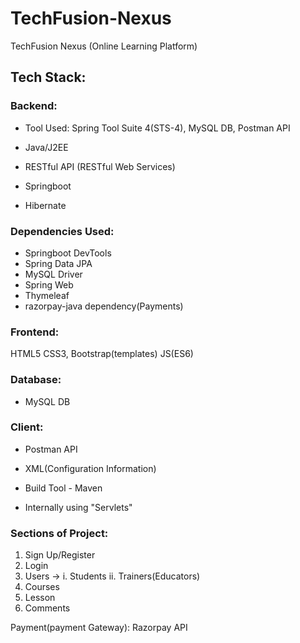 # TechFusion-Nexus
TechFusion Nexus (Online Learning Platform)

## Tech Stack:
### Backend:
- Tool Used: Spring Tool Suite 4(STS-4), MySQL DB, Postman API

- Java/J2EE
- RESTful API (RESTful Web Services)
- Springboot
- Hibernate

### Dependencies Used:
- Springboot DevTools
- Spring Data JPA
- MySQL Driver
- Spring Web
- Thymeleaf
- razorpay-java dependency(Payments)


### Frontend:
HTML5
CSS3,
Bootstrap(templates)
JS(ES6)

### Database:
- MySQL DB

### Client:
- Postman API


- XML(Configuration Information)
- Build Tool - Maven

- Internally using "Servlets"

### Sections of Project:
1. Sign Up/Register
2. Login
3. Users → i. Students ii. Trainers(Educators)
4. Courses
5. Lesson
6. Comments

Payment(payment Gateway):
Razorpay API	




